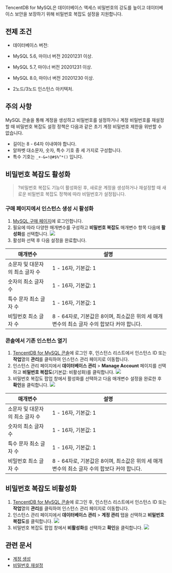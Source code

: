 TencentDB for MySQL은 데이터베이스 액세스 비밀번호의 강도를 높이고 데이터베이스 보안을 보장하기 위해 비밀번호 복잡도 설정을 지원합니다.

## 전제 조건
- 데이터베이스 버전:
 - MySQL 5.6, 마이너 버전 20201231 이상.
 - MySQL 5.7, 마이너 버전 20201231 이상.
 - MySQL 8.0, 마이너 버전 20201230 이상.

- 2노드/3노드 인스턴스 아키텍처.

## 주의 사항
MySQL 콘솔을 통해 계정을 생성하고 비밀번호를 설정하거나 계정 비밀번호를 재설정할 때 비밀번호 복잡도 설정 정책은 다음과 같은 초기 계정 비밀번호 제한을 위반할 수 없습니다.
- 길이는 8 - 64자 이내여야 합니다.
- 알파벳 대소문자, 숫자, 특수 기호 중 세 가지로 구성합니다.
- 특수 기호는 `_+-&=!@#$%^*()` 입니다.

## 비밀번호 복잡도 활성화
>?비밀번호 복잡도 기능이 활성화된 후, 새로운 계정을 생성하거나 재설정할 때 새로운 비밀번호 복잡도 정책에 따라 비밀번호가 설정됩니다.

### 구매 페이지에서 인스턴스 생성 시 활성화
1. [MySQL 구매 페이지](https://buy.intl.cloud.tencent.com/cdb)에 로그인합니다.
2. 필요에 따라 다양한 매개변수를 구성하고 **비밀번호 복잡도** 매개변수 항목 다음에 **활성화**를 선택합니다.
![](https://qcloudimg.tencent-cloud.cn/raw/d8954b4267f8b9c75b3f33834c8a8ad5.png)
3. 활성화 선택 후 다음 설정을 완료합니다.
<table>
<thead><tr><th>매개변수</th><th>설명</th></tr></thead>
<tbody><tr>
<td>소문자 및 대문자의 최소 글자 수</td>
<td>1 - 16자, 기본값: 1</td></tr>
<tr>
<td>숫자의 최소 글자 수</td>
<td>1 - 16자, 기본값: 1</td></tr>
<tr>
<td>특수 문자 최소 글자 수</td>
<td>1 - 16자, 기본값: 1</td></tr>
<tr>
<td>비밀번호 최소 글자 수</td>
<td>8 - 64자로, 기본값은 8이며, 최소값은 위의 세 매개변수의 최소 글자 수의 합보다 커야 합니다.</td></tr>
</tbody></table>

### 콘솔에서 기존 인스턴스 열기
1. [TencentDB for MySQL 콘솔](https://console.cloud.tencent.com/cdb)에 로그인 후, 인스턴스 리스트에서 인스턴스 ID 또는 **작업**열의 **관리**를 클릭하여 인스턴스 관리 페이지로 이동합니다.
2. 인스턴스 관리 페이지에서 **데이터베이스 관리** > **Manage Account** 페이지를 선택하고 **비밀번호 복잡도**(기본값: 비활성화)를 클릭합니다.
![](https://qcloudimg.tencent-cloud.cn/raw/ae8c348798736f38a4ea1069e29c7b5f.png)
3. 비밀번호 복잡도 팝업 창에서 활성화를 선택하고 다음 매개변수 설정을 완료한 후 **확인**을 클릭합니다.
![](https://qcloudimg.tencent-cloud.cn/raw/f4407c8d310de235c596f541f087d747.png)
<table>
<thead><tr><th>매개변수</th><th>설명</th></tr></thead>
<tbody><tr>
<td>소문자 및 대문자의 최소 글자 수</td>
<td>1 - 16자, 기본값: 1</td></tr>
<tr>
<td>숫자의 최소 글자 수</td>
<td>1 - 16자, 기본값: 1</td></tr>
<tr>
<td>특수 문자 최소 글자 수</td>
<td>1 - 16자, 기본값: 1</td></tr>
<tr>
<td>비밀번호 최소 글자 수</td>
<td>8 - 64자로, 기본값은 8이며, 최소값은 위의 세 매개변수의 최소 글자 수의 합보다 커야 합니다.</td></tr>
</tbody></table>

## 비밀번호 복잡도 비활성화
1. [TencentDB for MySQL 콘솔](https://console.cloud.tencent.com/cdb)에 로그인 후, 인스턴스 리스트에서 인스턴스 ID 또는 **작업**열의 **관리**를 클릭하여 인스턴스 관리 페이지로 이동합니다.
2. 인스턴스 관리 페이지에서 **데이터베이스 관리** > **계정 관리** 탭을 선택하고 **비밀번호 복잡도**를 클릭합니다.
![](https://qcloudimg.tencent-cloud.cn/raw/ae613393746da572d25e4bc90e940895.png)
3. 비밀번호 복잡도 팝업 창에서 **비활성화**를 선택하고 **확인**을 클릭합니다.
![](https://qcloudimg.tencent-cloud.cn/raw/06c7f71ceaacb063768ac6c83ab78b76.png)

## 관련 문서
- [계정 생성](https://intl.cloud.tencent.com/document/product/236/31900)
- [비밀번호 재설정](https://intl.cloud.tencent.com/document/product/236/31901)
